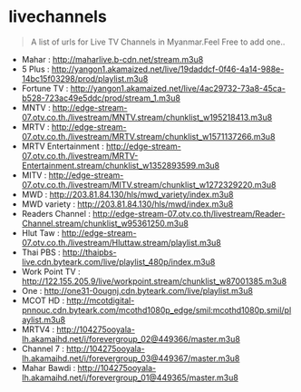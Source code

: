 # livechannels

> A list of urls for Live TV Channels in Myanmar.Feel Free to add one..

* Mahar			 : http://maharlive.b-cdn.net/stream.m3u8
* 5 Plus			 : http://yangon1.akamaized.net/live/19daddcf-0f46-4a14-988e-14bc15f03298/prod/playlist.m3u8
* Fortune TV	         : http://yangon1.akamaized.net/live/4ac29732-73a8-45ca-b528-723ac49e5ddc/prod/stream_1.m3u8
* MNTV 			 : http://edge-stream-07.otv.co.th./livestream/MNTV.stream/chunklist_w195218413.m3u8
* MRTV			 : http://edge-stream-07.otv.co.th./livestream/MRTV.stream/chunklist_w1571137266.m3u8
* MRTV Entertainment 	 : http://edge-stream-07.otv.co.th./livestream/MRTV-Entertainment.stream/chunklist_w1352893599.m3u8
* MITV                     : http://edge-stream-07.otv.co.th./livestream/MITV.stream/chunklist_w1272329220.m3u8
* MWD                      : http://203.81.84.130/hls/mwd_variety/index.m3u8
* MWD variety              : http://203.81.84.130/hls/mwd/index.m3u8
* Readers Channel          : http://edge-stream-07.otv.co.th/livestream/Reader-Channel.stream/chunklist_w95361250.m3u8
* Hlut Taw                 : http://edge-stream-07.otv.co.th./livestream/Hluttaw.stream/playlist.m3u8
* Thai PBS         	 : http://thaipbs-live.cdn.byteark.com/live/playlist_480p/index.m3u8
* Work Point TV            : http://122.155.205.9/live/workpoint.stream/chunklist_w87001385.m3u8
* One             	 : http://one31-0ougnj.cdn.byteark.com/live/playlist.m3u8
* MCOT HD                  : http://mcotdigital-pnnouc.cdn.byteark.com/mcothd1080p_edge/smil:mcothd1080p.smil/playlist.m3u8
* MRTV4			 : http://104275ooyala-lh.akamaihd.net/i/forevergroup_02@449366/master.m3u8
* Channel 7		 : http://104275ooyala-lh.akamaihd.net/i/forevergroup_03@449367/master.m3u8
* Mahar Bawdi		 : http://104275ooyala-lh.akamaihd.net/i/forevergroup_01@449365/master.m3u8
